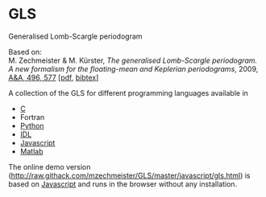 # GLS
Generalised Lomb-Scargle periodogram

Based on:<br>
M. Zechmeister & M. Kürster, *The generalised Lomb-Scargle periodogram. A new formalism for the floating-mean and Keplerian periodograms*, 2009, [A&A, 496, 577](https://ui.adsabs.harvard.edu/abs/2009A%26A...496..577Z) [[pdf](https://arxiv.org/pdf/0901.2573), [bibtex](https://ui.adsabs.harvard.edu/abs/2009A%26A...496..577Z/exportcitation)]

A collection of the GLS for different programming languages available in

* [C](c)
* Fortran
* [Python](python)
* [IDL](idl)
* [Javascript](javascript)
* [Matlab](matlab)

The online demo version (http://raw.githack.com/mzechmeister/GLS/master/javascript/gls.html) is based on [Javascript](javascript) and runs in the browser without any installation.
